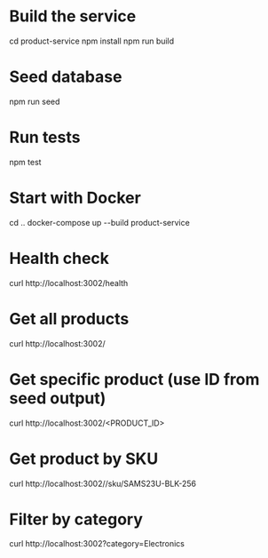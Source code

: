 # Build the service
cd product-service
npm install
npm run build

# Seed database
npm run seed

# Run tests
npm test

# Start with Docker
cd ..
docker-compose up --build product-service



# Health check
curl http://localhost:3002/health

# Get all products
curl http://localhost:3002/

# Get specific product (use ID from seed output)
curl http://localhost:3002/<PRODUCT_ID>

# Get product by SKU
curl http://localhost:3002//sku/SAMS23U-BLK-256

# Filter by category
curl http://localhost:3002?category=Electronics